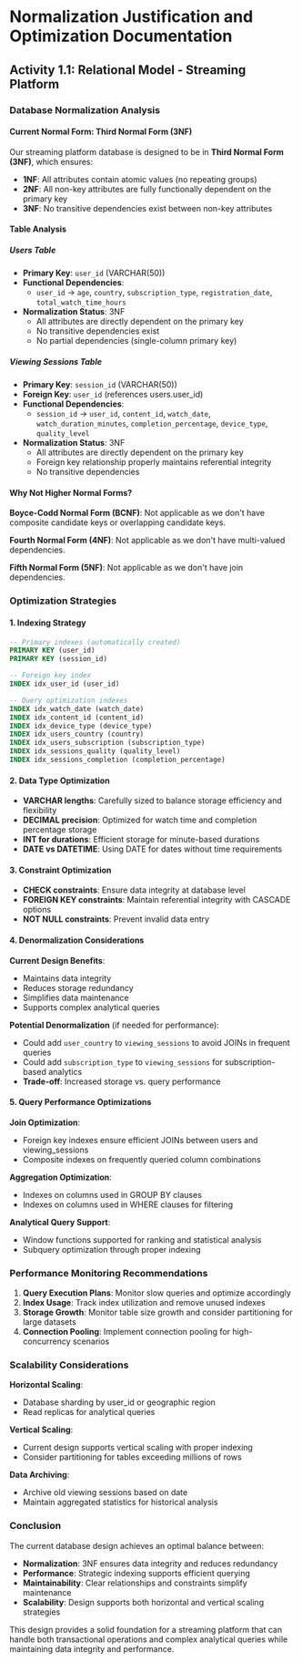 # Normalization Justification and Optimization Documentation

## Activity 1.1: Relational Model - Streaming Platform

### Database Normalization Analysis

#### Current Normal Form: Third Normal Form (3NF)

Our streaming platform database is designed to be in **Third Normal Form (3NF)**, which ensures:
- **1NF**: All attributes contain atomic values (no repeating groups)
- **2NF**: All non-key attributes are fully functionally dependent on the primary key
- **3NF**: No transitive dependencies exist between non-key attributes

#### Table Analysis

##### Users Table
- **Primary Key**: `user_id` (VARCHAR(50))
- **Functional Dependencies**:
  - `user_id` → `age`, `country`, `subscription_type`, `registration_date`, `total_watch_time_hours`
- **Normalization Status**: 3NF
  - All attributes are directly dependent on the primary key
  - No transitive dependencies exist
  - No partial dependencies (single-column primary key)

##### Viewing Sessions Table
- **Primary Key**: `session_id` (VARCHAR(50))
- **Foreign Key**: `user_id` (references users.user_id)
- **Functional Dependencies**:
  - `session_id` → `user_id`, `content_id`, `watch_date`, `watch_duration_minutes`, `completion_percentage`, `device_type`, `quality_level`
- **Normalization Status**: 3NF
  - All attributes are directly dependent on the primary key
  - Foreign key relationship properly maintains referential integrity
  - No transitive dependencies

#### Why Not Higher Normal Forms?

**Boyce-Codd Normal Form (BCNF)**: Not applicable as we don't have composite candidate keys or overlapping candidate keys.

**Fourth Normal Form (4NF)**: Not applicable as we don't have multi-valued dependencies.

**Fifth Normal Form (5NF)**: Not applicable as we don't have join dependencies.

### Optimization Strategies

#### 1. Indexing Strategy
```sql
-- Primary indexes (automatically created)
PRIMARY KEY (user_id)
PRIMARY KEY (session_id)

-- Foreign key index
INDEX idx_user_id (user_id)

-- Query optimization indexes
INDEX idx_watch_date (watch_date)
INDEX idx_content_id (content_id)
INDEX idx_device_type (device_type)
INDEX idx_users_country (country)
INDEX idx_users_subscription (subscription_type)
INDEX idx_sessions_quality (quality_level)
INDEX idx_sessions_completion (completion_percentage)
```

#### 2. Data Type Optimization
- **VARCHAR lengths**: Carefully sized to balance storage efficiency and flexibility
- **DECIMAL precision**: Optimized for watch time and completion percentage storage
- **INT for durations**: Efficient storage for minute-based durations
- **DATE vs DATETIME**: Using DATE for dates without time requirements

#### 3. Constraint Optimization
- **CHECK constraints**: Ensure data integrity at database level
- **FOREIGN KEY constraints**: Maintain referential integrity with CASCADE options
- **NOT NULL constraints**: Prevent invalid data entry

#### 4. Denormalization Considerations

**Current Design Benefits**:
- Maintains data integrity
- Reduces storage redundancy
- Simplifies data maintenance
- Supports complex analytical queries

**Potential Denormalization** (if needed for performance):
- Could add `user_country` to `viewing_sessions` to avoid JOINs in frequent queries
- Could add `subscription_type` to `viewing_sessions` for subscription-based analytics
- **Trade-off**: Increased storage vs. query performance

#### 5. Query Performance Optimizations

**Join Optimization**:
- Foreign key indexes ensure efficient JOINs between users and viewing_sessions
- Composite indexes on frequently queried column combinations

**Aggregation Optimization**:
- Indexes on columns used in GROUP BY clauses
- Indexes on columns used in WHERE clauses for filtering

**Analytical Query Support**:
- Window functions supported for ranking and statistical analysis
- Subquery optimization through proper indexing

### Performance Monitoring Recommendations

1. **Query Execution Plans**: Monitor slow queries and optimize accordingly
2. **Index Usage**: Track index utilization and remove unused indexes
3. **Storage Growth**: Monitor table size growth and consider partitioning for large datasets
4. **Connection Pooling**: Implement connection pooling for high-concurrency scenarios

### Scalability Considerations

**Horizontal Scaling**:
- Database sharding by user_id or geographic region
- Read replicas for analytical queries

**Vertical Scaling**:
- Current design supports vertical scaling with proper indexing
- Consider partitioning for tables exceeding millions of rows

**Data Archiving**:
- Archive old viewing sessions based on date
- Maintain aggregated statistics for historical analysis

### Conclusion

The current database design achieves an optimal balance between:
- **Normalization**: 3NF ensures data integrity and reduces redundancy
- **Performance**: Strategic indexing supports efficient querying
- **Maintainability**: Clear relationships and constraints simplify maintenance
- **Scalability**: Design supports both horizontal and vertical scaling strategies

This design provides a solid foundation for a streaming platform that can handle both transactional operations and complex analytical queries while maintaining data integrity and performance.

